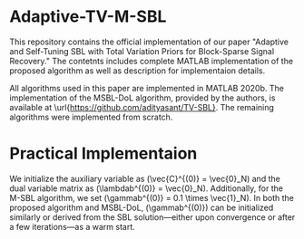# Adaptive-TV-M-SBL
This repository contains the official implementation of our paper "Adaptive and Self-Tuning SBL with Total Variation Priors for Block-Sparse Signal Recovery."
The contetnts includes complete MATLAB implementation of the proposed algorithm
as well as description for implementaion details.

All algorithms used in this paper are implemented in MATLAB 2020b. The implementation of the MSBL-DoL algorithm, provided by the authors, is available at \url{https://github.com/adityasant/TV-SBL}. The remaining algorithms were implemented from scratch.   
# Practical Implementaion 

We initialize the auxiliary variable as \(\vec{C}^{(0)} = \vec{0}_N\) and the dual variable matrix as \(\lambdab^{(0)} = \vec{0}_N\). Additionally, for the M-SBL algorithm, we set \(\gammab^{(0)} = 0.1 \times \vec{1}_N\). In both the proposed algorithm and MSBL-DoL, \(\gammab^{(0)}\) can be initialized similarly or derived from the SBL solution—either upon convergence or after a few iterations—as a warm start.  

